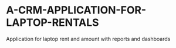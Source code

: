 # A-CRM-APPLICATION-FOR-LAPTOP-RENTALS
Application for laptop rent and amount with reports and dashboards
